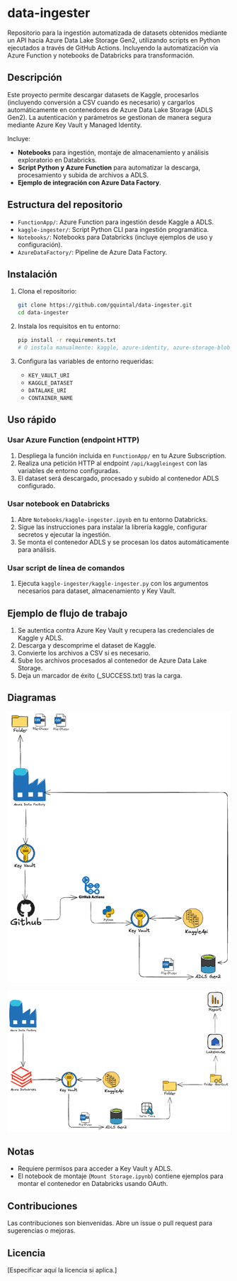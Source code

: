 # data-ingester

Repositorio para la ingestión automatizada de datasets obtenidos mediante un API hacia Azure Data Lake Storage Gen2, utilizando scripts en Python ejecutados a través de GitHub Actions. Incluyendo la automatización vía Azure Function y notebooks de Databricks para transformación.

## Descripción

Este proyecto permite descargar datasets de Kaggle, procesarlos (incluyendo conversión a CSV cuando es necesario) y cargarlos automáticamente en contenedores de Azure Data Lake Storage (ADLS Gen2). La autenticación y parámetros se gestionan de manera segura mediante Azure Key Vault y Managed Identity.

Incluye:
- **Notebooks** para ingestión, montaje de almacenamiento y análisis exploratorio en Databricks.
- **Script Python y Azure Function** para automatizar la descarga, procesamiento y subida de archivos a ADLS.
- **Ejemplo de integración con Azure Data Factory**.

## Estructura del repositorio

- `FunctionApp/`: Azure Function para ingestión desde Kaggle a ADLS.
- `kaggle-ingester/`: Script Python CLI para ingestión programática.
- `Notebooks/`: Notebooks para Databricks (incluye ejemplos de uso y configuración).
- `AzureDataFactory/`: Pipeline de Azure Data Factory.

## Instalación

1. Clona el repositorio:
   ```bash
   git clone https://github.com/gquintal/data-ingester.git
   cd data-ingester
   ```

2. Instala los requisitos en tu entorno:
   ```bash
   pip install -r requirements.txt
   # O instala manualmente: kaggle, azure-identity, azure-storage-blob, azure-keyvault-secrets, pandas, etc.
   ```

3. Configura las variables de entorno requeridas:
   - `KEY_VAULT_URI`
   - `KAGGLE_DATASET`
   - `DATALAKE_URI`
   - `CONTAINER_NAME`

## Uso rápido

### Usar Azure Function (endpoint HTTP)
1. Despliega la función incluida en `FunctionApp/` en tu Azure Subscription.
2. Realiza una petición HTTP al endpoint `/api/kaggleingest` con las variables de entorno configuradas.
3. El dataset será descargado, procesado y subido al contenedor ADLS configurado.

### Usar notebook en Databricks
1. Abre `Notebooks/kaggle-ingester.ipynb` en tu entorno Databricks.
2. Sigue las instrucciones para instalar la librería kaggle, configurar secretos y ejecutar la ingestión.
3. Se monta el contenedor ADLS y se procesan los datos automáticamente para análisis.

### Usar script de línea de comandos
1. Ejecuta `kaggle-ingester/kaggle-ingester.py` con los argumentos necesarios para dataset, almacenamiento y Key Vault.

## Ejemplo de flujo de trabajo

1. Se autentica contra Azure Key Vault y recupera las credenciales de Kaggle y ADLS.
2. Descarga y descomprime el dataset de Kaggle.
3. Convierte los archivos a CSV si es necesario.
4. Sube los archivos procesados al contenedor de Azure Data Lake Storage.
5. Deja un marcador de éxito (_SUCCESS.txt) tras la carga.

## Diagramas
![Diagrama de Arquitectura](./images/ADF-ADLS.png)

![Diagrama de Arquitectura](./images/ADF-Databricks.png)

## Notas

- Requiere permisos para acceder a Key Vault y ADLS.
- El notebook de montaje (`Mount Storage.ipynb`) contiene ejemplos para montar el contenedor en Databricks usando OAuth.

## Contribuciones

Las contribuciones son bienvenidas. Abre un issue o pull request para sugerencias o mejoras.

## Licencia

[Especificar aquí la licencia si aplica.]
